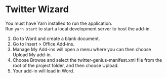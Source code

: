 # Twitter Wizard

You must have Yarn installed to run the application.  
Run `yarn start` to start a local development server to host the add-in.  

1. Go to Word and create a blank document.  
2. Go to Insert > Office Add-ins.  
3. Manage My Add-ins will open a menu where you can then choose Upload My add-in.  
4. Choose Browse and select the twitter-genius-manifest.xml file from the root of the project folder, and then choose Upload.  
5. Your add-in will load in Word.  
